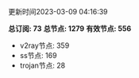 更新时间2023-03-09 04:16:39

**总订阅: 73**
**总节点: 1279**
**有效节点: 556**
- v2ray节点: 359
- ss节点: 169
- trojan节点: 28

